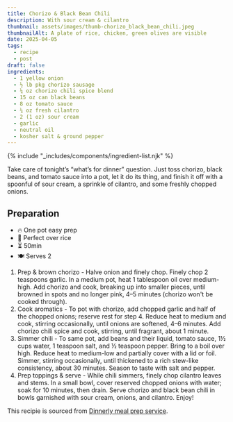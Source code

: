 ```yaml
---
title: Chorizo & Black Bean Chili
description: With sour cream & cilantro
thumbnail: assets/images/thumb-chorizo_black_bean_chili.jpeg
thumbnailAlt: A plate of rice, chicken, green olives are visible 
date: 2025-04-05
tags:
  - recipe
  - post
draft: false
ingredients:
  - 1 yellow onion
  - ½ lb pkg chorizo sausage
  - ¼ oz chorizo chili spice blend
  - 15 oz can black beans
  - 8 oz tomato sauce
  - ¼ oz fresh cilantro
  - 2 (1 oz) sour cream
  - garlic
  - neutral oil
  - kosher salt & ground pepper 
---
```


{% include "_includes/components/ingredient-list.njk" %}

Take care of tonight’s “what’s for dinner” question. Just toss chorizo, black beans, and tomato sauce into a pot, let it do its thing, and finish it off with a spoonful of sour cream, a sprinkle of cilantro, and some freshly chopped onions.

## Preparation

<div class="preparation-list">

<aside>

- 🔥 One pot easy prep
- 🍛 Perfect over rice
- ⏳ 50min
- 🍽️ Serves 2

</aside>

1. Prep & brown chorizo - Halve onion and finely chop. Finely chop 2 teaspoons garlic. In a medium pot, heat 1 tablespoon oil over medium-high. Add chorizo and cook, breaking up into smaller pieces, until browned in spots and no longer pink, 4–5 minutes (chorizo won't be cooked through).
2. Cook aromatics - To pot with chorizo, add chopped garlic and half of the chopped onions; reserve rest for step 4. Reduce heat to medium and cook, stirring occasionally, until onions are softened, 4–6 minutes. Add chorizo chili spice and cook, stirring, until fragrant, about 1 minute.
3. Simmer chili - To same pot, add beans and their liquid, tomato sauce, 1½ cups water, 1 teaspoon salt, and ½ teaspoon pepper. Bring to a boil over high. Reduce heat to medium-low and partially cover with a lid or foil. Simmer, stirring occasionally, until thickened to a rich stew-like consistency, about 30 minutes. Season to taste with salt and pepper.
4. Prep toppings & serve - While chili simmers, finely chop cilantro leaves and stems. In a small bowl, cover reserved chopped onions with water; soak for 10 minutes, then drain. Serve chorizo and black bean chili in bowls garnished with sour cream, onions, and cilantro. Enjoy!

</div>

This recipie is sourced from [Dinnerly meal prep service](https://dinnerly.com/menu/413886-chorizo-black-bean-chili-with-sour-cream-cilantro).

